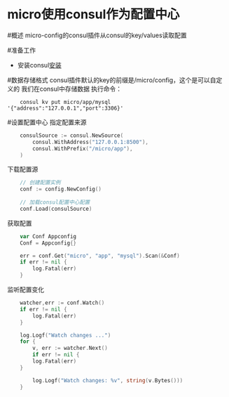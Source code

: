 # micro使用consul作为配置中心
#概述
micro-config的consul插件从consul的key/values读取配置

#准备工作
- 安装consul[安装](https://learn.hashicorp.com/consul/getting-started/install.html)

#数据存储格式
consul插件默认的key的前缀是/micro/config，这个是可以自定义的
我们在consul中存储数据
执行命令：
```
    consul kv put micro/app/mysql '{"address":"127.0.0.1","port":3306}'
```
#设置配置中心
指定配置来源
```go
    consulSource := consul.NewSource(
    	consul.WithAddress("127.0.0.1:8500"),
    	consul.WithPrefix("/micro/app"),
    )
```

下载配置源

```go
    // 创建配置实例
    conf := config.NewConfig()
    
    // 加载consul配置中心配置
    conf.Load(consulSource)
```

获取配置
```go
    var Conf Appconfig
    Conf = Appconfig{}

    err = conf.Get("micro", "app", "mysql").Scan(&Conf)
    if err != nil {
        log.Fatal(err)
    }
```

监听配置变化
```go
    watcher,err := conf.Watch()
    if err != nil {
        log.Fatal(err)
    }

    log.Logf("Watch changes ...")
    for {
        v, err := watcher.Next()
        if err != nil {
        log.Fatal(err)
    }

        log.Logf("Watch changes: %v", string(v.Bytes()))
    }
```
